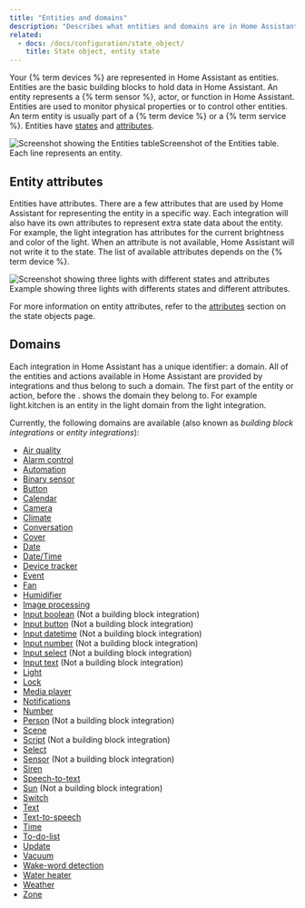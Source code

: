 ```yaml
---
title: "Entities and domains"
description: "Describes what entities and domains are in Home Assistant."
related:
  - docs: /docs/configuration/state_object/
    title: State object, entity state
---
```


Your {% term devices %} are represented in Home Assistant as entities. Entities are the basic building blocks to hold data in Home Assistant. An entity represents a {% term sensor %}, actor, or function in Home Assistant. Entities are used to monitor physical properties or to control other entities. An term entity is usually part of a {% term device %} or a {% term service %}. Entities have [states](/docs/configuration/state_object/) and [attributes](#entity-attributes).

<p class='img'><img src='/images/getting-started/entities.png' style='border: 0;box-shadow: none;' alt="Screenshot showing the Entities table">Screenshot of the Entities table. Each line represents an entity.</p>

## Entity attributes

Entities have attributes. There are a few attributes that are used by Home Assistant for representing the entity in a specific way. Each integration will also have its own attributes to represent extra state data about the entity. For example, the light integration has attributes for the current brightness and color of the light. When an attribute is not available, Home Assistant will not write it to the state. The list of available attributes depends on the {% term device %}.

<p class='img'>
  <img src='/images/integrations/light/state_light.png' alt='Screenshot showing three lights with different states and attributes'>
  Example showing three lights with differents states and different attributes.
</p>

For more information on entity attributes, refer to the [attributes](/docs/configuration/state_object/#attributes) section on the state objects page.

## Domains

Each integration in Home Assistant has a unique identifier: a domain. All of the entities and actions available in Home Assistant are provided by integrations and thus belong to such a domain. The first part of the entity or action, before the . shows the domain they belong to. For example light.kitchen is an entity in the light domain from the light integration.

Currently, the following domains are available (also known as *building block integrations* or *entity integrations*):

- [Air quality](/integrations/air_quality/)
- [Alarm control](/integrations/alarm_control_panel/)
- [Automation](/integrations/device_automation/)
- [Binary sensor](/integrations/binary_sensor/)
- [Button](/integrations/button/)
- [Calendar](/integrations/calendar/)
- [Camera](/integrations/camera/)
- [Climate](/integrations/climate/)
- [Conversation](/integrations/conversation/)
- [Cover](/integrations/cover/)
- [Date](/integrations/date/)
- [Date/Time](/integrations/datetime/)
- [Device tracker](/integrations/device_tracker/)
- [Event](/integrations/event/)
- [Fan](/integrations/fan/)
- [Humidifier](/integrations/humidfier/)
- [Image processing](/integrations/image_processing/)
- [Input boolean](/integrations/input_boolean/) (Not a building block integration)
- [Input button](/integrations/input_button/) (Not a building block integration)
- [Input datetime](/integrations/input_datetime/) (Not a building block integration)
- [Input number](/integrations/input_number/) (Not a building block integration)
- [Input select](/integrations/input_select/) (Not a building block integration)
- [Input text](/integrations/input_text/) (Not a building block integration)
- [Light](/integrations/light/)
- [Lock](/integrations/lock/)
- [Media player](/integrations/media_player/)
- [Notifications](/integrations/notify/)
- [Number](/integrations/number/)
- [Person](/integrations/person/) (Not a building block integration)
- [Scene](/integrations/scene/)
- [Script](/integrations/script/) (Not a building block integration)
- [Select](/integrations/select/)
- [Sensor](/integrations/sensor/) (Not a building block integration)
- [Siren](/integrations/siren/)
- [Speech-to-text](/integrations/stt/)
- [Sun](/integrations/sun/) (Not a building block integration)
- [Switch](/integrations/switch/)
- [Text](/integrations/text/)
- [Text-to-speech](/integrations/tts/)
- [Time](/integrations/time/)
- [To-do-list](/integrations/todo/)
- [Update](/integrations/update/)
- [Vacuum](/integrations/vacuum/)
- [Wake-word detection](/integrations/wake_word/)
- [Water heater](/integrations/water_heater/)
- [Weather](/integrations/weather/)
- [Zone](/integrations/zone/)
